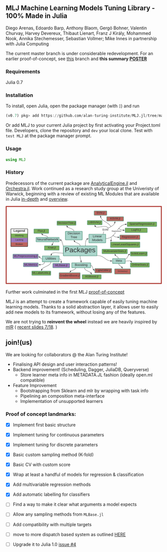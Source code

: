 ## MLJ Machine Learning Models Tuning Library - 100% Made in Julia

Diego Arenas, Edoardo Barp, Anthony Blaom, Gergö Bohner, Valentin Churvay, Harvey Devereux, Thibaut Lienart, Franz J Király, Mohammed Nook, Annika Stechemesser, Sebastian Vollmer; Mike Innes in partnership with Julia Computing

The current master branch is under considerable redevelopment. For an
earlier proof-of-concept, see
[this](https://github.com/alan-turing-institute/MLJ.jl/tree/poc)
branch and **this summary [POSTER](material/MLJ-JuliaCon2018-poster.pdf)**


### Requirements

Julia 0.7


### Installation

To install, open Julia, open the package manager (with `]`) and run

````julia
(v0.7) pkg> add https://github.com/alan-turing-institute/MLJ.jl/tree/master
````

Or add MLJ to your current Julia project by first activating your
Project.toml file. Developers, clone the repository and `dev` your
local clone. Test with `test MLJ` at the package manager prompt. 


### Usage

````julia
using MLJ
````

### History

Predecessors of the current package are
[AnalyticalEngine.jl](https://github.com/tlienart/AnalyticalEngine.jl)
and [Orchestra.jl](https://github.com/svs14/Orchestra.jl). Work
continued as a research study group at the Univeristy of Warwick,
beginning with a review of existing ML Modules that are available in
Julia
[in-depth](https://github.com/dominusmi/Julia-Machine-Learning-Review/tree/master/Educational)
and
[overview](https://github.com/dominusmi/Julia-Machine-Learning-Review/tree/master/Package%20Review).

![alt text](material/packages.jpg)

Further work culminated in the first MLJ
[proof-of-concept](https://github.com/alan-turing-institute/MLJ.jl/tree/poc)

MLJ is an attempt to create a framework capable of easily tuning
machine learning models.  Thanks to a solid abstraction layer, it
allows user to easily add new models to its framework, without losing
any of the features.

We are not trying to __reinvent the wheel__ instead we are heavily
inspired by [mlR](https://pat-s.github.io/mlr/index.html) ( [recent
slides 7/18](https://github.com/mlr-org/mlr-outreach). )


## join!(us)
We are looking for collaborators @ the Alan Turing Institute! 
 * Finalising API design and user interaction patterns! 
 * Backend improvement! (Scheduling, Dagger, JuliaDB, Queryverse)
   * Store learner meta info in METADATA.JL fashion (ideally open.ml compatible)
 * Feature Improvement 
   * Bootstrapping from Sklearn and mlr by wrapping with task info
   * Pipelining an composition meta-interface
   * Implementation of unsupported learners


### Proof of concept landmarks:

- [x] Implement first basic structure
- [x] Implement tuning for continuous parameters
- [x] Implement tuning for discrete parameters
- [x] Basic custom sampling method (K-fold)
- [x] Basic CV with custom score
- [x] Wrap at least a handful of models for regression & classification
- [x] Add multivariable regression methods
- [x] Add automatic labelling for classifiers
- [ ] Find a way to make it clear what arguments a model expects
- [ ] Allow any sampling methods from `MLBase.jl`
- [ ] Add compatibility with multiple targets
- [ ] move to more dispatch based system as outlined [HERE](https://nbviewer.jupyter.org/github/gbohner/Julia-Machine-Learning-Review/blob/f3482badf1f275e2a98bf7e338d406d399609f37/MLR/TuningDispatch_framework.ipynb)
- [ ] Upgrade it to Julia 1.0 [issue #4](https://github.com/alan-turing-institute/MLJ/issues/4)


